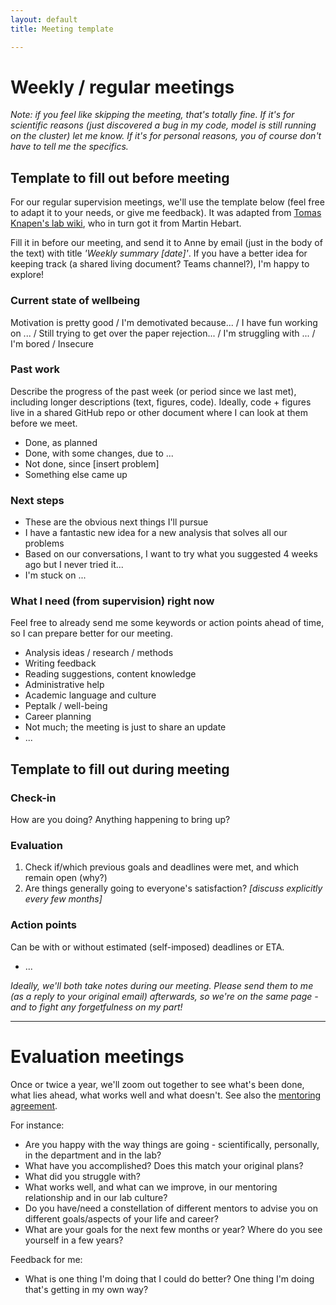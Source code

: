 ```yaml
---
layout: default
title: Meeting template

---
```


# Weekly / regular meetings

_Note: if you feel like skipping the meeting, that's totally fine. If it's for scientific reasons (just discovered a bug in my code, model is still running on the cluster) let me know. If it's for personal reasons, you of course don't have to tell me the specifics._

## Template to fill out before meeting
For our regular supervision meetings, we'll use the template below (feel free to adapt it to your needs, or give me feedback). It was adapted from [Tomas Knapen's lab wiki](https://github.com/tknapen/tknapen.github.io/wiki/Meeting-template), who in turn got it from Martin Hebart.

Fill it in before our meeting, and send it to Anne by email (just in the body of the text) with title _'Weekly summary [date]'_. If you have a better idea for keeping track (a shared living document? Teams channel?), I'm happy to explore!

### Current state of wellbeing
Motivation is pretty good / I'm demotivated because... / I have fun working on ... / Still trying to get over the paper rejection... / I'm struggling with ... / I'm bored / Insecure

### Past work
Describe the progress of the past week (or period since we last met), including longer descriptions (text, figures, code). Ideally, code + figures live in a shared GitHub repo or other document where I can look at them before we meet.

- Done, as planned
- Done, with some changes, due to ...
- Not done, since [insert problem]
- Something else came up

### Next steps
- These are the obvious next things I'll pursue
- I have a fantastic new idea for a new analysis that solves all our problems
- Based on our conversations, I want to try what you suggested 4 weeks ago but I never tried it...
- I'm stuck on ...

### What I need (from supervision) right now
Feel free to already send me some keywords or action points ahead of time, so I can prepare better for our meeting.
- Analysis ideas / research / methods
- Writing feedback
- Reading suggestions, content knowledge
- Administrative help
- Academic language and culture
- Peptalk / well-being
- Career planning
- Not much; the meeting is just to share an update
- ...

## Template to fill out during meeting 

### Check-in
How are you doing? Anything happening to bring up?

### Evaluation
1. Check if/which previous goals and deadlines were met, and which remain open (why?)
2. Are things generally going to everyone's satisfaction? _[discuss explicitly every few months]_

### Action points 
Can be with or without estimated (self-imposed) deadlines or ETA.
- ...

_Ideally, we'll both take notes during our meeting. Please send them to me (as a reply to your original email) afterwards, so we're on the same page - and to fight any forgetfulness on my part!_

---

# Evaluation meetings
Once or twice a year, we'll zoom out together to see what's been done, what lies ahead, what works well and what doesn't. See also the [mentoring agreement](https://anne-urai.github.io/lab_wiki/Vision.html). 

For instance:
- Are you happy with the way things are going - scientifically, personally, in the department and in the lab?
- What have you accomplished? Does this match your original plans?
- What did you struggle with?
- What works well, and what can we improve, in our mentoring relationship and in our lab culture? 
- Do you have/need a constellation of different mentors to advise you on different goals/aspects of your life and career?
- What are your goals for the next few months or year? Where do you see yourself in a few years?

Feedback for me:
- What is one thing I'm doing that I could do better? One thing I'm doing that's getting in my own way?